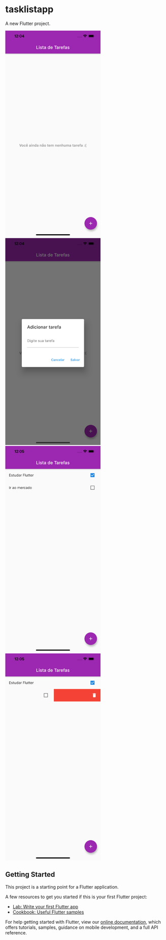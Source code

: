 # tasklistapp

A new Flutter project.

<img src="https://github.com/renamcomn/TaskList/blob/master/assets/prints/home.png" width="300"></img>
<img src="https://github.com/renamcomn/TaskList/blob/master/assets/prints/add.png" width="300"></img>
<img src="https://github.com/renamcomn/TaskList/blob/master/assets/prints/list.png" width="300"></img>
<img src="https://github.com/renamcomn/TaskList/blob/master/assets/prints/remove.png" width="300"></img>

## Getting Started

This project is a starting point for a Flutter application.

A few resources to get you started if this is your first Flutter project:

- [Lab: Write your first Flutter app](https://flutter.dev/docs/get-started/codelab)
- [Cookbook: Useful Flutter samples](https://flutter.dev/docs/cookbook)

For help getting started with Flutter, view our
[online documentation](https://flutter.dev/docs), which offers tutorials,
samples, guidance on mobile development, and a full API reference.
